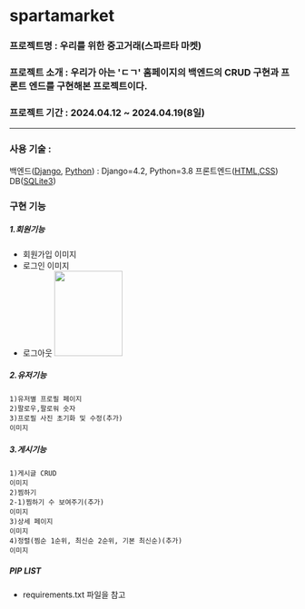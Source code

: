# spartamarket  
### 프로젝트명 : 우리를 위한 중고거래(스파르타 마켓)
### 프로젝트 소개 : 우리가 아는 'ㄷㄱ' 홈페이지의 백엔드의 CRUD 구현과 프론트 엔드를 구현해본 프로젝트이다.  
### 프로젝트 기간 : 2024.04.12 ~ 2024.04.19(8일)
---
### 사용 기술 :
백엔드([Django](https://docs.djangoproject.com/ko/4.2/), [Python](https://docs.python.org/ko/3.8/)) : Django=4.2, Python=3.8
프론트엔드([HTML](https://developer.mozilla.org/ko/docs/Web/HTML),[CSS](https://developer.mozilla.org/ko/docs/Web/CSS))
DB([SQLite3](https://www.sqlite.org/docs.html))
### 구현 기능
##### 1.회원기능
- 회원가입
    이미지
- 로그인
    이미지
- 로그아웃
    <img src="https://file.notion.so/f/f/c6f85bed-6385-4f92-a30c-49e507bf2add/71742203-bd3e-4303-bfd6-36610c359609/%EB%A1%9C%EA%B7%B8%EC%95%84%EC%9B%83.png?id=7628310c-e4bb-466d-8378-d27cfca65bd1&table=block&spaceId=c6f85bed-6385-4f92-a30c-49e507bf2add&expirationTimestamp=1713592800000&signature=fmeo-drDAhTVFoceXV2ZjCfawPxkJGlrVdg4MBTQOGM&downloadName=%EB%A1%9C%EA%B7%B8%EC%95%84%EC%9B%83.PNG.png" width="50%" height="150px"></img>
##### 2.유저기능
    1)유저별 프로필 페이지
    2)팔로우,팔로워 숫자
    3)프로필 사진 초기화 및 수정(추가)
    이미지
##### 3.게시기능
    1)게시글 CRUD
    이미지
    2)찜하기
    2-1)찜하기 수 보여주기(추가)
    이미지
    3)상세 페이지
    이미지
    4)정렬(찜순 1순위, 최신순 2순위, 기본 최신순)(추가)
    이미지

##### PIP LIST
- requirements.txt 파일을 참고